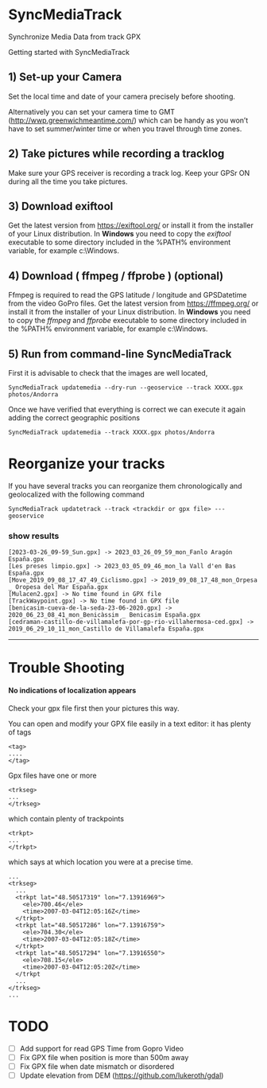 # SyncMediaTrack
Synchronize Media Data from track GPX

Getting started with SyncMediaTrack

## 1) Set-up your Camera

Set the local time and date of your camera precisely before shooting.

Alternatively you can set your camera time to GMT (http://wwp.greenwichmeantime.com/) which can be handy as you won’t have to set summer/winter time or when you travel through time zones.

## 2) Take pictures while recording a tracklog

Make sure your GPS receiver is recording a track log. Keep your GPSr ON during all the time you take pictures.

## 3) Download exiftool 

Get the latest version from https://exiftool.org/ or install it from the installer of your Linux distribution.
In **Windows** you need to copy the _exiftool_ executable to some directory included in the %PATH% environment variable, for example c:\Windows.

## 4) Download ( ffmpeg / ffprobe ) (optional)

Ffmpeg is required to read the GPS latitude / longitude and GPSDatetime from the video GoPro files.
Get the latest version from https://ffmpeg.org/ or install it from the installer of your Linux distribution.
In **Windows** you need to copy the _ffmpeg_ and _ffprobe_ executable to some directory included in the %PATH% environment variable, for example c:\Windows.

## 5) Run from command-line SyncMediaTrack
First it is advisable to check that the images are well located,
```
SyncMediaTrack updatemedia --dry-run --geoservice --track XXXX.gpx photos/Andorra
```
Once we have verified that everything is correct we can execute it again adding the correct geographic positions
```
SyncMediaTrack updatemedia --track XXXX.gpx photos/Andorra
```

# Reorganize your tracks

If you have several tracks you can reorganize them chronologically and geolocalized with the following command
```
SyncMediaTrack updatetrack --track <trackdir or gpx file> ---geoservice 
```

### show results

```
[2023-03-26_09-59_Sun.gpx] -> 2023_03_26_09_59_mon_Fanlo Aragón España.gpx
[Les preses limpio.gpx] -> 2023_03_05_09_46_mon_la Vall d'en Bas España.gpx
[Move_2019_09_08_17_47_49_Ciclismo.gpx] -> 2019_09_08_17_48_mon_Orpesa _ Oropesa del Mar España.gpx
[Mulacen2.gpx] -> No time found in GPX file
[TrackWaypoint.gpx] -> No time found in GPX file
[benicasim-cueva-de-la-seda-23-06-2020.gpx] -> 2020_06_23_08_41_mon_Benicàssim _ Benicasim España.gpx
[cedraman-castillo-de-villamalefa-por-gp-rio-villahermosa-ced.gpx] -> 2019_06_29_10_11_mon_Castillo de Villamalefa España.gpx
```

---

# Trouble Shooting

#### No indications of localization appears

Check your gpx file first then your pictures this way.

You can open and modify your GPX file easily in a text editor: it has plenty of tags
```
<tag>
....
</tag>
```

Gpx files have one or more

```
<trkseg>
...
</trkseg>
```
which contain plenty of trackpoints
```
<trkpt>
...
</trkpt>
```
which says at which location you were at a precise time.
```
...
<trkseg>
  ... 
  <trkpt lat="48.50517319" lon="7.13916969">
    <ele>700.46</ele>
    <time>2007-03-04T12:05:16Z</time>
  </trkpt>
  <trkpt lat="48.50517286" lon="7.13916759">
    <ele>704.30</ele>
    <time>2007-03-04T12:05:18Z</time>
  </trkpt>
  <trkpt lat="48.50517294" lon="7.13916550">
    <ele>708.15</ele>
    <time>2007-03-04T12:05:20Z</time>
  </trkpt
  ... 
</trkseg>
...
```

# TODO

* [ ] Add support for read GPS Time from Gopro Video
* [ ] Fix GPX file when position is more than 500m away
* [ ] Fix GPX file when date mismatch or disordered
* [ ] Update elevation from DEM (https://github.com/lukeroth/gdal)
